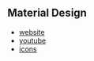 ## Material Design
- [website](https://material.io/)
- [youtube](https://www.youtube.com/materialdesign)
- [icons](https://material.io/resources/icons/?style=baseline)
